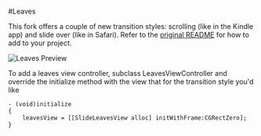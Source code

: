 #Leaves

This fork offers a couple of new transition styles: scrolling (like in the Kindle app) and slide over (like in Safari). Refer to the [original README][1] for how to add to your project. 

![Leaves Preview][2]

To add a leaves view controller, subclass LeavesViewController and override the initialize method with the view that for the transition style you'd like

    - (void)initialize 
    {
        leavesView = [[SlideLeavesView alloc] initWithFrame:CGRectZero];
    }


[1]:https://github.com/brow/leaves/blob/master/README.markdown "Leaves README"
[2]:https://github.com/diegobelfiore/leaves/blob/master/Resources/preview.png "Leaves Preview"
